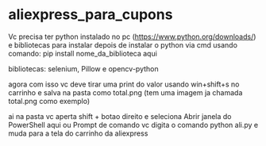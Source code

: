 # aliexpress_para_cupons

Vc precisa ter python instalado no pc (https://www.python.org/downloads/)
e bibliotecas para instalar depois de instalar o python via cmd usando comando: pip install nome_da_biblioteca aqui

bibliotecas:
  selenium, Pillow e opencv-python
  
 agora com isso vc deve tirar uma print do valor usando win+shift+s no carrinho e salva na pasta como total.png (tem uma imagem ja chamada total.png como exemplo)
 
 ai na pasta vc aperta shift + botao direito e seleciona Abrir janela do PowerShell aqui ou Prompt de comando
vc digita o comando python ali.py e muda para a tela do carrinho da aliexpress
